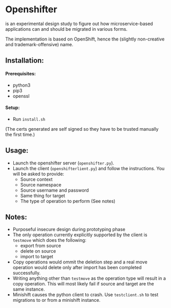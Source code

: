 # Openshifter
is an experimental design study to figure out how microservice-based applications can and should be migrated in various forms.

The implementation is based on OpenShift, hence the (slightly non-creative and trademark-offensive) name.

## Installation:
#### Prerequisites:
- python3
- pip3
- openssl

#### Setup:

- Run `install.sh`

(The certs generated are self signed so they have to be trusted manually the first time.)

## Usage:
- Launch the openshifter server (`openshifter.py`).
- Launch the client (`openshifterlient.py`) and follow the instructions. You will be asked to provide:
  - Source context
  - Source namespace
  - Source username and password
  - Same thing for target
  - The type of operation to perform (See notes)

## Notes:
- Purposeful insecure design during prototyping phase
- The only operation currently explicitly supported by the client is `testmove` which does the following:
  - export from source
  - delete on source
  - import to target
- Copy operations would ommit the deletion step and a real move operation would delete only after import has been completed successfully.
- Writing anything other than `testmove` as the operation type will result in a copy operation. This will most likely fail if source and target are the same instance.
- Minishift causes the python client to crash. Use `testclient.sh` to test migrations to or from a minishift instance.
